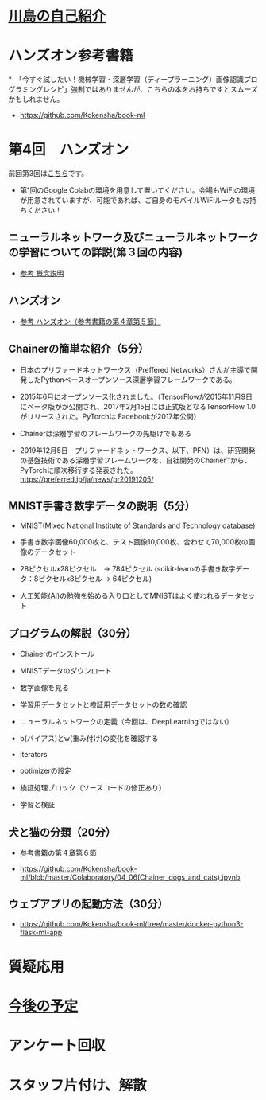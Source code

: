 # [川島の自己紹介](kawashimaken_introduction.md)

# ハンズオン参考書籍 

*　「今すぐ試したい！機械学習・深層学習（ディープラーニング）画像認識プログラミングレシピ」強制ではありませんが、こちらの本をお持ちですとスムーズかもしれません。

* https://github.com/Kokensha/book-ml

# 第4回　ハンズオン

前回第3回は[こちら](handson03.md)です。

* 第1回のGoogle Colabの環境を用意して置いてください。会場もWiFiの環境が用意されていますが、可能であれば、ご自身のモバイルWiFiルータもお持ちください！

## ニューラルネットワーク及びニューラルネットワークの学習についての詳説(第３回の内容)

* [参考 概念説明](./../04_artificial_neural_network.md)

## ハンズオン

* [参考 ハンズオン（参考書籍の第４章第５節）](https://github.com/Kokensha/book-ml/blob/master/Colaboratory/04_05(Chainer_MNIST).ipynb)

## Chainerの簡単な紹介（5分）

* 日本のプリファードネットワークス（Preffered Networks）さんが主導で開発したPythonベースオープンソース深層学習フレームワークである。

* 2015年6月にオープンソース化されました。（TensorFlowが2015年11月9日にベータ版がが公開され、2017年2月15日には正式版となるTensorFlow 1.0がリリースされた。PyTorchは Facebookが2017年公開）

* Chainerは深層学習のフレームワークの先駆けでもある

* 2019年12月5日　プリファードネットワークス、以下、PFN）は、研究開発の基盤技術である深層学習フレームワークを、自社開発のChainer™から、PyTorchに順次移行する発表された。https://preferred.jp/ja/news/pr20191205/


## MNIST手書き数字データの説明（5分）

* MNIST(Mixed National Institute of Standards and Technology database)

* 手書き数字画像60,000枚と、テスト画像10,000枚、合わせて70,000枚の画像のデータセット

* 28ピクセルx28ピクセル　-> 784ピクセル (scikit-learnの手書き数字データ：8ピクセルx8ピクセル -> 64ピクセル)

* 人工知能(AI)の勉強を始める入り口としてMNISTはよく使われるデータセット

## プログラムの解説（30分）

* Chainerのインストール

* MNISTデータのダウンロード

* 数字画像を見る

* 学習用データセットと検証用データセットの数の確認

* ニューラルネットワークの定義（今回は、DeepLearningではない）

* b(バイアス)とw(重み付け)の変化を確認する

* iterators

* optimizerの設定

* 検証処理ブロック（ソースコードの修正あり）

* 学習と検証

## 犬と猫の分類（20分）

* 参考書籍の第４章第６節

* https://github.com/Kokensha/book-ml/blob/master/Colaboratory/04_06(Chainer_dogs_and_cats).ipynb

## ウェブアプリの起動方法（30分）

* https://github.com/Kokensha/book-ml/tree/master/docker-python3-flask-ml-app


# 質疑応用

# [今後の予定](handson_plan.md)

# アンケート回収

# スタッフ片付け、解散
